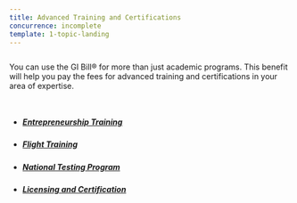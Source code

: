 ```yaml
---
title: Advanced Training and Certifications
concurrence: incomplete
template: 1-topic-landing
---
```


<div class="main" role="main" markdown="0">

<!--<div class="action-bar">
  <div class="row">
    <div class="small-12 columns">

    </div>
  </div>
</div>-->

<div class="section one" markdown="0">
<div class="primary" markdown="0">
<div class="row" markdown="0">
<div class="small-12 columns" markdown="1">

You can use the GI Bill® for more than just academic programs. This benefit will help you pay the fees for advanced training and certifications in your area of expertise.

</div>
</div>
</div>

<div class="navigation">
  <div class="row">
    <div class="small-12 columns">
          <ul class="small-block-grid-1 medium-block-grid-3 cards small">
            <li>
              <a href="/education/training-testing-licensing/entrepreneurship-training">
                <h5>Entrepreneurship Training</h5>
              </a>
            </li>
            <li>
              <a href="/education/training-testing-licensing/flight-training">
                <h5>Flight Training</h5>
              </a>
            </li>
            <li>
              <a href="/education/training-testing-licensing/national-testing-program">
                <h5>National Testing Program</h5>
              </a>
            </li>
            <li>
              <a href="/education/training-testing-licensing/licensing-certification">
                <h5>Licensing and Certification</h5>
              </a>
            </li>
          </ul>
        </div>
      </div>
</div>

</div>
